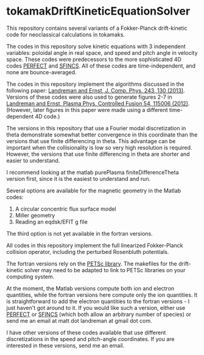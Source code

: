 tokamakDriftKineticEquationSolver
=================================

This repository contains several variants of a Fokker-Planck drift-kinetic code for neoclassical calculations in tokamaks.

The codes in this repository solve kinetic equations with 3 independent variables: poloidal angle in real space, and speed and pitch angle in velocity space. These codes were predecessors to the more sophisticated 4D codes [PERFECT](https://github.com/landreman/perfect) and [SFINCS](https://github.com/landreman/sfincs).  All of these codes are time-independent, and none are bounce-averaged.

The codes in this repository implement the algorithms discussed in the following paper: [Landreman and Ernst, J. Comp. Phys. 243, 130 (2013)](http://dx.doi.org/10.1016/j.jcp.2013.02.041).  Versions of these codes were also used to generate figures 2-7 in [Landreman and Ernst, Plasma Phys. Controlled Fusion 54, 115006 (2012)](http://dx.doi.org/10.1088/0741-3335/54/11/115006).  (However, later figures in this paper were made using a different time-dependent 4D code.)

The versions in this repository that use a Fourier modal discretization in theta demonstrate somewhat better convergence in this coordinate than the versions that use finite differencing in theta. This advantage can be important when the collisionality is low so very high resolution is required.  However, the versions that use finite differencing in theta are shorter and easier to understand.

I recommend looking at the matlab purePlasma finiteDifferenceTheta version first, since it is the easiest to understand and run.

Several options are available for the magnetic geometry in the Matlab codes:
  1. A circular concentric flux surface model
  2. Miller geometry
  3. Reading an eqdsk/EFIT g file

The third option is not yet available in the fortran versions.

All codes in this repository implement the full linearized Fokker-Planck collision operator, including the perturbed Rosenbluth potentials.

The fortran versions rely on the [PETSc library](http://www.mcs.anl.gov/petsc/). The makefiles for the drift-kinetic solver may need to be adapted to link to PETSc libraries on your computing system.

At the moment, the Matlab versions compute both ion and electron quantities, while the fortran versions here compute only the ion quantities. It is straightforward to add the electron quantities to the fortran versions - I just haven't got around to it.  If you would like such a version, either use [PERFECT](https://github.com/landreman/perfect) or [SFINCS](https://github.com/landreman/sfincs) (which both allow an arbitrary number of species) or send me an email at matt dot landreman at gmail dot com.

I have other versions of these codes available that use different discretizations in the speed and pitch-angle coordinates. If you are interested in these versions, send me an email.
